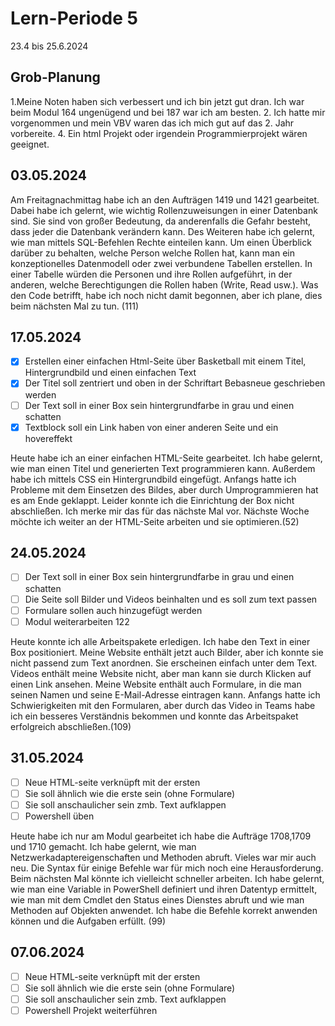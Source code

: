 # Lern-Periode 5

23.4 bis 25.6.2024

## Grob-Planung

1.Meine Noten haben sich verbessert und ich bin jetzt gut dran. Ich war beim Modul 164 ungenügend und bei 187 war ich am besten. 
2. Ich hatte mir vorgenommen und mein VBV waren das ich mich gut auf das 2. Jahr vorbereite.
4. Ein html Projekt oder irgendein Programmierprojekt wären geeignet.

## 03.05.2024

Am Freitagnachmittag habe ich an den Aufträgen 1419 und 1421 gearbeitet. Dabei habe ich gelernt, wie wichtig Rollenzuweisungen in einer Datenbank sind. Sie sind von großer Bedeutung, da anderenfalls die Gefahr besteht, dass jeder die Datenbank verändern kann. Des Weiteren habe ich gelernt, wie man mittels SQL-Befehlen Rechte einteilen kann. Um einen Überblick darüber zu behalten, welche Person welche Rollen hat, kann man ein konzeptionelles Datenmodell oder zwei verbundene Tabellen erstellen. In einer Tabelle würden die Personen und ihre Rollen aufgeführt, in der anderen, welche Berechtigungen die Rollen haben (Write, Read usw.). Was den Code betrifft, habe ich noch nicht damit begonnen, aber ich plane, dies beim nächsten Mal zu tun. (111)

 

## 17.05.2024

- [x] Erstellen einer einfachen Html-Seite über Basketball mit einem Titel, Hintergrundbild und einen einfachen Text
- [x] Der Titel soll zentriert und oben in der Schriftart Bebasneue geschrieben werden
- [ ] Der Text soll in einer Box sein hintergrundfarbe in grau und einen schatten
- [x] Textblock soll ein Link haben von einer anderen Seite und ein hovereffekt

Heute habe ich an einer einfachen HTML-Seite gearbeitet. Ich habe gelernt, wie man einen Titel und generierten Text programmieren kann. Außerdem habe ich mittels CSS ein Hintergrundbild eingefügt. Anfangs hatte ich Probleme mit dem Einsetzen des Bildes, aber durch Umprogrammieren hat es am Ende geklappt. Leider konnte ich die Einrichtung der Box nicht abschließen. Ich merke mir das für das nächste Mal vor. Nächste Woche möchte ich weiter an der HTML-Seite arbeiten und sie optimieren.(52)

## 24.05.2024

- [ ] Der Text soll in einer Box sein hintergrundfarbe in grau und einen schatten
- [ ] Die Seite soll Bilder und Videos beinhalten und es soll zum text passen
- [ ] Formulare sollen auch hinzugefügt werden
- [ ] Modul weiterarbeiten 122

Heute konnte ich alle Arbeitspakete erledigen. Ich habe den Text in einer Box positioniert. Meine Website enthält jetzt auch Bilder, aber ich konnte sie nicht passend zum Text anordnen. Sie erscheinen einfach unter dem Text. Videos enthält meine Website nicht, aber man kann sie durch Klicken auf einen Link ansehen. Meine Website enthält auch Formulare, in die man seinen Namen und seine E-Mail-Adresse eintragen kann. Anfangs hatte ich Schwierigkeiten mit den Formularen, aber durch das Video in Teams habe ich ein besseres Verständnis bekommen und konnte das Arbeitspaket erfolgreich abschließen.(109)

## 31.05.2024

- [ ] Neue HTML-seite verknüpft mit der ersten
- [ ] Sie soll ähnlich wie die erste sein (ohne Formulare)
- [ ] Sie soll anschaulicher sein  zmb. Text aufklappen
- [ ] Powershell üben

Heute habe ich nur am Modul gearbeitet ich habe die Aufträge 1708,1709 und 1710 gemacht. Ich habe gelernt, wie man Netzwerkadaptereigenschaften und Methoden abruft. Vieles war mir auch neu. Die Syntax für einige Befehle war für mich noch eine Herausforderung. Beim nächsten Mal könnte ich vielleicht schneller arbeiten. Ich habe gelernt, wie man eine Variable in PowerShell definiert und ihren Datentyp ermittelt, wie man mit dem Cmdlet den Status eines Dienstes abruft und wie man Methoden auf Objekten anwendet. Ich habe die Befehle korrekt anwenden können und die Aufgaben erfüllt. (99)

## 07.06.2024

- [ ] Neue HTML-seite verknüpft mit der ersten
- [ ] Sie soll ähnlich wie die erste sein (ohne Formulare)
- [ ] Sie soll anschaulicher sein  zmb. Text aufklappen
- [ ] Powershell Projekt weiterführen
